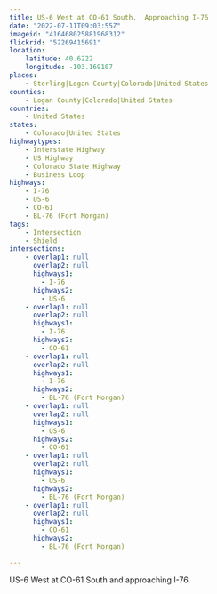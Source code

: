 ```yaml
---
title: US-6 West at CO-61 South.  Approaching I-76
date: "2022-07-11T09:03:55Z"
imageid: "416468025881968312"
flickrid: "52269415691"
location:
    latitude: 40.6222
    longitude: -103.169107
places:
    - Sterling|Logan County|Colorado|United States
counties:
    - Logan County|Colorado|United States
countries:
    - United States
states:
    - Colorado|United States
highwaytypes:
    - Interstate Highway
    - US Highway
    - Colorado State Highway
    - Business Loop
highways:
    - I-76
    - US-6
    - CO-61
    - BL-76 (Fort Morgan)
tags:
    - Intersection
    - Shield
intersections:
    - overlap1: null
      overlap2: null
      highways1:
        - I-76
      highways2:
        - US-6
    - overlap1: null
      overlap2: null
      highways1:
        - I-76
      highways2:
        - CO-61
    - overlap1: null
      overlap2: null
      highways1:
        - I-76
      highways2:
        - BL-76 (Fort Morgan)
    - overlap1: null
      overlap2: null
      highways1:
        - US-6
      highways2:
        - CO-61
    - overlap1: null
      overlap2: null
      highways1:
        - US-6
      highways2:
        - BL-76 (Fort Morgan)
    - overlap1: null
      overlap2: null
      highways1:
        - CO-61
      highways2:
        - BL-76 (Fort Morgan)

---
```

US-6 West at CO-61 South and approaching I-76.
